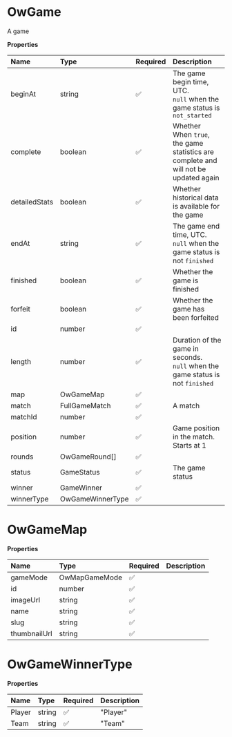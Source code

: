 # OwGame

A game

**Properties**

| Name          | Type             | Required | Description                                                                         |
| :------------ | :--------------- | :------- | :---------------------------------------------------------------------------------- |
| beginAt       | string           | ✅       | The game begin time, UTC. <br/>`null` when the game status is `not_started`         |
| complete      | boolean          | ✅       | Whether When `true`, the game statistics are complete and will not be updated again |
| detailedStats | boolean          | ✅       | Whether historical data is available for the game                                   |
| endAt         | string           | ✅       | The game end time, UTC. <br/>`null` when the game status is not `finished`          |
| finished      | boolean          | ✅       | Whether the game is finished                                                        |
| forfeit       | boolean          | ✅       | Whether the game has been forfeited                                                 |
| id            | number           | ✅       |                                                                                     |
| length        | number           | ✅       | Duration of the game in seconds. <br/>`null` when the game status is not `finished` |
| map           | OwGameMap        | ✅       |                                                                                     |
| match         | FullGameMatch    | ✅       | A match                                                                             |
| matchId       | number           | ✅       |                                                                                     |
| position      | number           | ✅       | Game position in the match. Starts at 1                                             |
| rounds        | OwGameRound[]    | ✅       |                                                                                     |
| status        | GameStatus       | ✅       | The game status                                                                     |
| winner        | GameWinner       | ✅       |                                                                                     |
| winnerType    | OwGameWinnerType | ✅       |                                                                                     |

# OwGameMap

**Properties**

| Name         | Type          | Required | Description |
| :----------- | :------------ | :------- | :---------- |
| gameMode     | OwMapGameMode | ✅       |             |
| id           | number        | ✅       |             |
| imageUrl     | string        | ✅       |             |
| name         | string        | ✅       |             |
| slug         | string        | ✅       |             |
| thumbnailUrl | string        | ✅       |             |

# OwGameWinnerType

**Properties**

| Name   | Type   | Required | Description |
| :----- | :----- | :------- | :---------- |
| Player | string | ✅       | "Player"    |
| Team   | string | ✅       | "Team"      |
